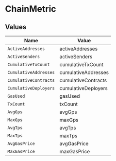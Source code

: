 # ChainMetric


## Values

| Name                  | Value                 |
| --------------------- | --------------------- |
| `ActiveAddresses`     | activeAddresses       |
| `ActiveSenders`       | activeSenders         |
| `CumulativeTxCount`   | cumulativeTxCount     |
| `CumulativeAddresses` | cumulativeAddresses   |
| `CumulativeContracts` | cumulativeContracts   |
| `CumulativeDeployers` | cumulativeDeployers   |
| `GasUsed`             | gasUsed               |
| `TxCount`             | txCount               |
| `AvgGps`              | avgGps                |
| `MaxGps`              | maxGps                |
| `AvgTps`              | avgTps                |
| `MaxTps`              | maxTps                |
| `AvgGasPrice`         | avgGasPrice           |
| `MaxGasPrice`         | maxGasPrice           |